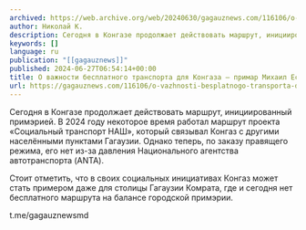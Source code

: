 ```yaml
---
archived: https://web.archive.org/web/20240630/gagauznews.com/116106/o-vazhnosti-besplatnogo-transporta-dlya-kongaza-primar-mihail-esir.html
author: Николай К.
description: Сегодня в Конгазе продолжает действовать маршрут, инициированный примэрией. В 2024 году некоторое время работал маршрут проекта «Социальный транспорт НАШ», который связывал Конгаз с другими населёнными пунктами Гагаузии. Однако теперь, по заказу правящего режима, его нет из-за давления Национального агентства автотранспорта (ANTA). Стоит отметить, что в своих социальных инициативах Конгаз может стать примером даже для столицы Гагаузии Комрата, где и сегодня нет бесплатного маршрута на балансе городской примэрии. t.me/gagauznewsmd
keywords: []
language: ru
publication: "[[gagauznews]]"
published: 2024-06-27T06:54:14+00:00
title: О важности бесплатного транспорта для Конгаза — примар Михаил Есир
url: https://gagauznews.com/116106/o-vazhnosti-besplatnogo-transporta-dlya-kongaza-primar-mihail-esir.html
---
```


Сегодня в Конгазе продолжает действовать маршрут, инициированный примэрией. В 2024 году некоторое время работал маршрут проекта «Социальный транспорт НАШ», который связывал Конгаз с другими населёнными пунктами Гагаузии. Однако теперь, по заказу правящего режима, его нет из-за давления Национального агентства автотранспорта (ANTA).

Стоит отметить, что в своих социальных инициативах Конгаз может стать примером даже для столицы Гагаузии Комрата, где и сегодня нет бесплатного маршрута на балансе городской примэрии.

t.me/gagauznewsmd